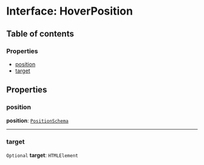 # Interface: HoverPosition

## Table of contents

### Properties

* [position](/auto-docs/free-layout-editor/interfaces/HoverPosition.md#position)
* [target](/auto-docs/free-layout-editor/interfaces/HoverPosition.md#target)

## Properties

### position

**position**: [`PositionSchema`](/auto-docs/free-layout-editor/interfaces/PositionSchema.md)

***

### target

`Optional` **target**: `HTMLElement`
